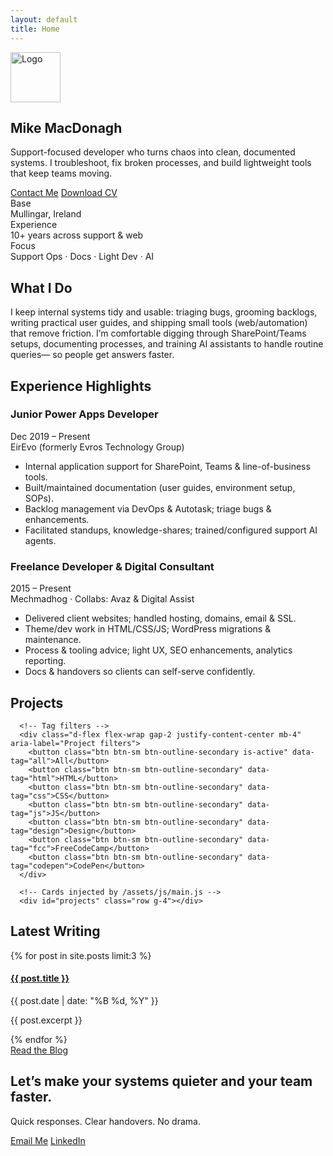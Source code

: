 ```yaml
---
layout: default
title: Home
---
```


<!-- HERO -->
<section class="py-5 text-center" style="background: var(--bg);">
  <div class="container">
    <img src="{{ '/assets/images/logo.png' | relative_url }}" alt="Logo" class="mb-3" style="height: 80px;">
    <h1 class="display-5 fw-bold mb-3">Mike MacDonagh</h1>
    <p class="lead mx-auto" style="max-width: 760px;">
      Support-focused developer who turns chaos into clean, documented systems.
      I troubleshoot, fix broken processes, and build lightweight tools that keep teams moving.
    </p>
    <div class="d-flex gap-2 justify-content-center mt-3">
      <a href="mailto:michael@mechmadhog.com" class="btn btn-primary">Contact Me</a>
      <a href="{{ '/assets/docs/michael-macdonagh-cv-aug-2025.pdf' | relative_url }}" class="btn btn-outline-secondary">Download CV</a>
    </div>
  </div>
</section>

<!-- SNAPSHOT -->
<section class="py-4 border-top border-bottom" style="background: var(--bg-elev);">
  <div class="container">
    <div class="row g-3 text-center">
      <div class="col-12 col-md-4">
        <div class="small text-uppercase text-muted">Base</div>
        <div class="fw-semibold">Mullingar, Ireland</div>
      </div>
      <div class="col-12 col-md-4">
        <div class="small text-uppercase text-muted">Experience</div>
        <div class="fw-semibold">10+ years across support & web</div>
      </div>
      <div class="col-12 col-md-4">
        <div class="small text-uppercase text-muted">Focus</div>
        <div class="fw-semibold">Support Ops · Docs · Light Dev · AI</div>
      </div>
    </div>
  </div>
</section>

<!-- WHAT I DO -->
<section class="py-5">
  <div class="container">
    <div class="row justify-content-center">
      <div class="col-lg-10">
        <h2 class="h3 mb-3 text-center">What I Do</h2>
        <p class="mx-auto" style="max-width: 70ch;">
          I keep internal systems tidy and usable: triaging bugs, grooming backlogs, writing practical user guides,
          and shipping small tools (web/automation) that remove friction. I’m comfortable digging through
          SharePoint/Teams setups, documenting processes, and training AI assistants to handle routine queries—
          so people get answers faster.
        </p>
      </div>
    </div>
  </div>
</section>

<!-- EXPERIENCE HIGHLIGHTS -->
<section class="py-5">
  <div class="container">
    <h2 class="h3 mb-4 text-center">Experience Highlights</h2>
    <div class="row g-4 justify-content-center">
      <div class="col-md-6">
        <div class="card h-100 shadow-sm">
          <div class="card-body">
            <div class="d-flex justify-content-between align-items-start">
              <h3 class="h5 mb-2">Junior Power Apps Developer</h3>
              <span class="badge text-bg-light">Dec 2019 – Present</span>
            </div>
            <div class="text-muted small mb-2">EirEvo (formerly Evros Technology Group)</div>
            <ul class="mb-0">
              <li>Internal application support for SharePoint, Teams & line-of-business tools.</li>
              <li>Built/maintained documentation (user guides, environment setup, SOPs).</li>
              <li>Backlog management via DevOps & Autotask; triage bugs & enhancements.</li>
              <li>Facilitated standups, knowledge-shares; trained/configured support AI agents.</li>
            </ul>
          </div>
        </div>
      </div>
      <div class="col-md-6">
        <div class="card h-100 shadow-sm">
          <div class="card-body">
            <div class="d-flex justify-content-between align-items-start">
              <h3 class="h5 mb-2">Freelance Developer & Digital Consultant</h3>
              <span class="badge text-bg-light">2015 – Present</span>
            </div>
            <div class="text-muted small mb-2">Mechmadhog · Collabs: Avaz & Digital Assist</div>
            <ul class="mb-0">
              <li>Delivered client websites; handled hosting, domains, email & SSL.</li>
              <li>Theme/dev work in HTML/CSS/JS; WordPress migrations & maintenance.</li>
              <li>Process & tooling advice; light UX, SEO enhancements, analytics reporting.</li>
              <li>Docs & handovers so clients can self-serve confidently.</li>
            </ul>
          </div>
        </div>
      </div>
    </div>
  </div>
</section>

<!-- PROJECTS GALLERY (dynamic with tag filters) -->
<section class="py-5">
  <div class="container">
    <h2 class="h3 text-center mb-3">Projects</h2>

      <!-- Tag filters -->
      <div class="d-flex flex-wrap gap-2 justify-content-center mb-4" aria-label="Project filters">
        <button class="btn btn-sm btn-outline-secondary is-active" data-tag="all">All</button>
        <button class="btn btn-sm btn-outline-secondary" data-tag="html">HTML</button>
        <button class="btn btn-sm btn-outline-secondary" data-tag="css">CSS</button>
        <button class="btn btn-sm btn-outline-secondary" data-tag="js">JS</button>
        <button class="btn btn-sm btn-outline-secondary" data-tag="design">Design</button>
        <button class="btn btn-sm btn-outline-secondary" data-tag="fcc">FreeCodeCamp</button>
        <button class="btn btn-sm btn-outline-secondary" data-tag="codepen">CodePen</button>
      </div>

      <!-- Cards injected by /assets/js/main.js -->
      <div id="projects" class="row g-4"></div>

  </div>
</section>

<!-- LATEST POSTS -->
<section class="py-5 bg-light">
  <div class="container">
    <h2 class="h3 text-center mb-4">Latest Writing</h2>
    {% for post in site.posts limit:3 %}
      <div class="mb-4 mx-auto" style="max-width: 880px;">
        <h4 class="mb-1"><a href="{{ post.url | relative_url }}" class="text-decoration-none">{{ post.title }}</a></h4>
        <div class="text-muted small mb-2">{{ post.date | date: "%B %d, %Y" }}</div>
        <p class="mb-0">{{ post.excerpt }}</p>
      </div>
    {% endfor %}
    <div class="text-center mt-3">
      <a href="{{ '/blog' | relative_url }}" class="btn btn-outline-secondary">Read the Blog</a>
    </div>
  </div>
</section>

<!-- CONTACT -->
<section class="py-5 text-center border-top">
  <div class="container">
    <h2 class="h4 mb-2">Let’s make your systems quieter and your team faster.</h2>
    <p class="text-muted mb-3">Quick responses. Clear handovers. No drama.</p>
    <div class="d-flex gap-2 justify-content-center">
      <a class="btn btn-primary" href="mailto:michael@mechmadhog.com">Email Me</a>
      <a class="btn btn-outline-secondary" href="https://www.linkedin.com/in/michaelmacdonagh/" target="_blank" rel="noopener">LinkedIn</a>
    </div>
  </div>
</section>
